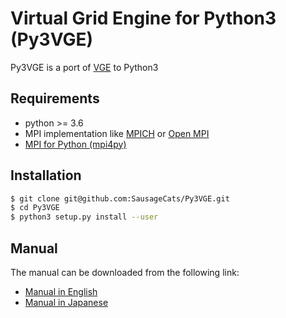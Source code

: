 # Virtual Grid Engine for Python3 (Py3VGE)

Py3VGE is a port of [VGE](https://github.com/SatoshiITO/VGE) to Python3

## Requirements

- python >= 3.6
- MPI implementation like [MPICH](https://www.mpich.org/) or [Open MPI](https://www.open-mpi.org/)
- [MPI for Python (mpi4py)](https://mpi4py.readthedocs.io/en/stable/index.html)


## Installation

``` bash
$ git clone git@github.com:SausageCats/Py3VGE.git
$ cd Py3VGE
$ python3 setup.py install --user
```

## Manual

The manual can be downloaded from the following link:

- [Manual in English](https://github.com/SatoshiITO/VGE/blob/master/VGE_user_manual.pdf)
- [Manual in Japanese](https://github.com/SatoshiITO/VGE/blob/master/VGE_user_manual_ja.pdf)
